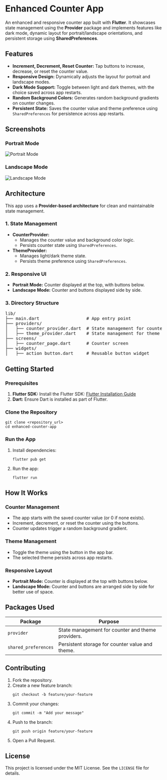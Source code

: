 <!DOCTYPE html>
<html lang="en">

<h1>Enhanced Counter App</h1>
<p>An enhanced and responsive counter app built with <strong>Flutter</strong>. It showcases state management using the <strong>Provider</strong> package and implements features like dark mode, dynamic layout for portrait/landscape orientations, and persistent storage using <strong>SharedPreferences</strong>.</p>

<h2>Features</h2>
<ul>
    <li><strong>Increment, Decrement, Reset Counter:</strong> Tap buttons to increase, decrease, or reset the counter value.</li>
    <li><strong>Responsive Design:</strong> Dynamically adjusts the layout for portrait and landscape modes.</li>
    <li><strong>Dark Mode Support:</strong> Toggle between light and dark themes, with the choice saved across app restarts.</li>
    <li><strong>Random Background Colors:</strong> Generates random background gradients on counter changes.</li>
    <li><strong>Persistent State:</strong> Saves the counter value and theme preference using <code>SharedPreferences</code> for persistence across app restarts.</li>
</ul>

<h2>Screenshots</h2>
<h3>Portrait Mode</h3>
<img src="https://drive.google.com/file/d/1faTtzACOfqPzdlf4GB-rE2xg6fw8njoT/view?usp=sharing" alt="Portrait Mode">
<h3>Landscape Mode</h3>
<img src="https://drive.google.com/file/d/1mt4dna3VaikXZ7BGAPMj4ikN_uTAQC49/view?usp=sharing" alt="Landscape Mode">

<h2>Architecture</h2>
<p>This app uses a <strong>Provider-based architecture</strong> for clean and maintainable state management.</p>

<h3>1. State Management</h3>
<ul>
    <li><strong>CounterProvider:</strong>
        <ul>
            <li>Manages the counter value and background color logic.</li>
            <li>Persists counter state using <code>SharedPreferences</code>.</li>
        </ul>
    </li>
    <li><strong>ThemeProvider:</strong>
        <ul>
            <li>Manages light/dark theme state.</li>
            <li>Persists theme preference using <code>SharedPreferences</code>.</li>
        </ul>
    </li>
</ul>

<h3>2. Responsive UI</h3>
<ul>
    <li><strong>Portrait Mode:</strong> Counter displayed at the top, with buttons below.</li>
    <li><strong>Landscape Mode:</strong> Counter and buttons displayed side by side.</li>
</ul>

<h3>3. Directory Structure</h3>
<pre>
lib/
├── main.dart                  # App entry point
├── providers/
│   ├── counter_provider.dart  # State management for counter
│   ├── theme_provider.dart    # State management for theme
├── screens/
│   ├── counter_page.dart      # Counter screen
├── widgets/
│   ├── action_button.dart     # Reusable button widget
</pre>

<h2>Getting Started</h2>

<h3>Prerequisites</h3>
<ol>
    <li><strong>Flutter SDK:</strong> Install the Flutter SDK: <a href="https://docs.flutter.dev/get-started/install" target="_blank">Flutter Installation Guide</a></li>
    <li><strong>Dart:</strong> Ensure Dart is installed as part of Flutter.</li>
</ol>

<h3>Clone the Repository</h3>
<pre><code>git clone &lt;repository_url&gt;
cd enhanced-counter-app
</code></pre>

<h3>Run the App</h3>
<ol>
    <li>Install dependencies:
        <pre><code>flutter pub get</code></pre>
    </li>
    <li>Run the app:
        <pre><code>flutter run</code></pre>
    </li>
</ol>

<h2>How It Works</h2>

<h3>Counter Management</h3>
<ul>
    <li>The app starts with the saved counter value (or 0 if none exists).</li>
    <li>Increment, decrement, or reset the counter using the buttons.</li>
    <li>Counter updates trigger a random background gradient.</li>
</ul>

<h3>Theme Management</h3>
<ul>
    <li>Toggle the theme using the button in the app bar.</li>
    <li>The selected theme persists across app restarts.</li>
</ul>

<h3>Responsive Layout</h3>
<ul>
    <li><strong>Portrait Mode:</strong> Counter is displayed at the top with buttons below.</li>
    <li><strong>Landscape Mode:</strong> Counter and buttons are arranged side by side for better use of space.</li>
</ul>

<h2>Packages Used</h2>
<table>
    <thead>
        <tr>
            <th>Package</th>
            <th>Purpose</th>
        </tr>
    </thead>
    <tbody>
        <tr>
            <td><code>provider</code></td>
            <td>State management for counter and theme providers.</td>
        </tr>
        <tr>
            <td><code>shared_preferences</code></td>
            <td>Persistent storage for counter value and theme.</td>
        </tr>
    </tbody>
</table>

<h2>Contributing</h2>
<ol>
    <li>Fork the repository.</li>
    <li>Create a new feature branch:
        <pre><code>git checkout -b feature/your-feature</code></pre>
    </li>
    <li>Commit your changes:
        <pre><code>git commit -m "Add your message"</code></pre>
    </li>
    <li>Push to the branch:
        <pre><code>git push origin feature/your-feature</code></pre>
    </li>
    <li>Open a Pull Request.</li>
</ol>

<h2>License</h2>
<p>This project is licensed under the MIT License. See the <code>LICENSE</code> file for details.</p>

</body>
</html>
